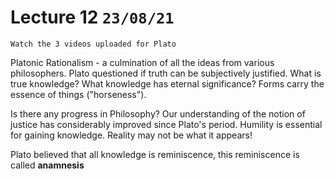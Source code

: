 # Lecture 12 `23/08/21`

`Watch the 3 videos uploaded for Plato`

Platonic Rationalism - a culmination of all the ideas from various philosophers. Plato questioned if truth can be subjectively justified. What is true knowledge? What knowledge has eternal significance? Forms carry the essence of things ("horseness").

Is there any progress in Philosophy? Our understanding of the notion of justice has considerably improved since Plato's period. Humility is essential for gaining knowledge. Reality may not be what it appears!  

Plato believed that all knowledge is reminiscence, this reminiscence is called **anamnesis**